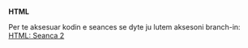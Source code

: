 **HTML**

Per te aksesuar kodin e seances se dyte ju lutem aksesoni branch-in: [HTML: Seanca 2](https://link-url-here.org)
